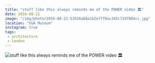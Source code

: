 ```yaml
---
title: "stuff like this always reminds me of the POWER video 🏛"
date: 2016-08-21
image: "/img/photo/2016-08-21-53556a68a1b2e7ff9ac345c7197804cc.jpg"
location: "V&A Museum"
instagram: true
tags:
 - architecture
 - london
---
```


![stuff like this always reminds me of the POWER video 🏛](/img/photo/2016-08-21-53556a68a1b2e7ff9ac345c7197804cc.jpg)
